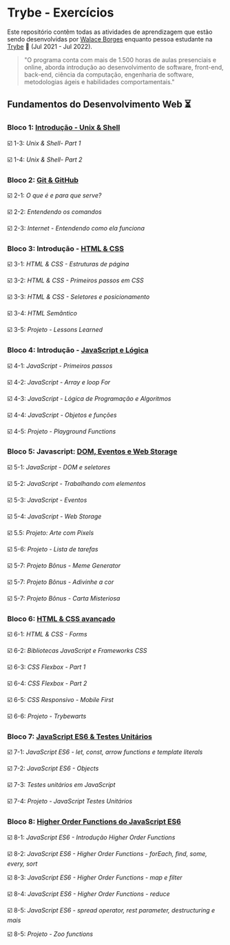 # Trybe - Exercícios

Este repositório contêm todas as atividades de aprendizagem que estão sendo desenvolvidas por  [Walace Borges](https://www.linkedin.com/in/walace-borges-247611100/) enquanto pessoa estudante na [Trybe](https://www.betrybe.com/) :rocket: (Jul 2021 - Jul 2022).

>"O programa conta com mais de 1.500 horas de aulas presenciais e online, aborda introdução ao desenvolvimento de software, front-end, back-end, ciência da computação, engenharia de software, metodologias ágeis e habilidades comportamentais."

## Fundamentos do Desenvolvimento Web :hourglass_flowing_sand:


### Bloco 1: [Introdução - Unix & Shell](https://github.com/walaceborges/Trybe-Exercises/tree/main/01-fundamentos/bloco-01-unix-bash-e-shell-script)

:ballot_box_with_check: 1-3: _Unix & Shell- Part 1_

:ballot_box_with_check: 1-4: _Unix & Shell- Part 2_


### Bloco 2: [Git & GitHub](https://github.com/walaceborges/Trybe-Exercises/tree/main/01-fundamentos/bloco-02-git-github-e-internet)

:ballot_box_with_check: 2-1: _O que é e para que serve?_

:ballot_box_with_check: 2-2: _Entendendo os comandos_

:ballot_box_with_check: 2-3: _Internet - Entendendo como ela funciona_


### Bloco 3: Introdução - [HTML & CSS](https://github.com/walaceborges/Trybe-Exercises/tree/main/01-fundamentos/bloco-03-introducao-a-html-e-css)

:ballot_box_with_check: 3-1: _HTML & CSS - Estruturas de página_

:ballot_box_with_check: 3-2: _HTML & CSS - Primeiros passos em CSS_

:ballot_box_with_check: 3-3: _HTML & CSS - Seletores e posicionamento_

:ballot_box_with_check: 3-4: _HTML Semântico_

:ballot_box_with_check: 3-5: _Projeto - Lessons Learned_


### Bloco 4: Introdução - [JavaScript e Lógica](https://github.com/walaceborges/Trybe-Exercises/tree/main/01-fundamentos/bloco-04-introducao-a-javascript-e-logica-de-programacao)

:ballot_box_with_check: 4-1: _JavaScript - Primeiros passos_

:ballot_box_with_check: 4-2: _JavaScript - Array e loop For_

:ballot_box_with_check: 4-3: _JavaScript - Lógica de Programação e Algoritmos_

:ballot_box_with_check: 4-4: _JavaScript - Objetos e funções_

:ballot_box_with_check: 4-5: _Projeto - Playground Functions_


### Bloco 5: Javascript: [DOM, Eventos e Web Storage](https://github.com/walaceborges/Trybe-Exercises/tree/main/01-fundamentos/bloco-05-javascript-dom-eventos-e-web-storage)

:ballot_box_with_check: 5-1: _JavaScript - DOM e seletores_

:ballot_box_with_check: 5-2: _JavaScript - Trabalhando com elementos_

:ballot_box_with_check: 5-3: _JavaScript - Eventos_

:ballot_box_with_check:  5-4: _JavaScript - Web Storage_

:ballot_box_with_check: 5.5: _Projeto: Arte com Pixels_

:ballot_box_with_check: 5-6: _Projeto - Lista de tarefas_

:ballot_box_with_check: 5-7: _Projeto Bônus - Meme Generator_

:ballot_box_with_check: 5-7: _Projeto Bônus - Adivinhe a cor_

:ballot_box_with_check: 5-7: _Projeto Bônus - Carta Misteriosa_


### Bloco 6: [HTML & CSS avançado](https://github.com/walaceborges/Trybe-Exercises/main/exercicios/6.1/01-fundamentos/bloco-06-html-e-css-forms-flexbox-e-responsivo/dia-1-html-css-forms)

:ballot_box_with_check: 6-1: _HTML & CSS - Forms_

:ballot_box_with_check: 6-2: _Bibliotecas JavaScript e Frameworks CSS_

:ballot_box_with_check: 6-3: _CSS Flexbox - Part 1_

:ballot_box_with_check: 6-4: _CSS Flexbox - Part 2_

:ballot_box_with_check: 6-5: _CSS Responsivo - Mobile First_

:ballot_box_with_check: 6-6: _Projeto - Trybewarts_


### Bloco 7: [JavaScript ES6 & Testes Unitários](https://github.com/walaceborges/Trybe-Exercises/tree/main/01-fundamentos/bloco-07-introducao-a-javascript-es6-e-testes-unitarios/dia-1-javascript-es6-let-const-arrow-functions-e-template-literals)

:ballot_box_with_check: 7-1: _JavaScript ES6 - let, const, arrow functions e template literals_

:ballot_box_with_check: 7-2: _JavaScript ES6 - Objects_

:ballot_box_with_check: 7-3: _Testes unitários em JavaScript_

:ballot_box_with_check: 7-4: _Projeto - JavaScript Testes Unitários_


### Bloco 8: [Higher Order Functions do JavaScript ES6](https://github.com/walaceborges/Trybe-Exercises/tree/main/01-fundamentos/bloco-8-higher-order-functions-do-javascript-es6/dia-3-javascript-es6-higher-order-functions-map-e-filter)

:ballot_box_with_check: 8-1: _JavaScript ES6 - Introdução Higher Order Functions_

:ballot_box_with_check: 8-2: _JavaScript ES6 - Higher Order Functions - forEach, find, some, every, sort_

:ballot_box_with_check: 8-3: _JavaScript ES6 - Higher Order Functions - map e filter_

:ballot_box_with_check: 8-4: _JavaScript ES6 - Higher Order Functions - reduce_

:ballot_box_with_check: 8-5: _JavaScript ES6 - spread operator, rest parameter, destructuring e mais_

:ballot_box_with_check: 8-5: _Projeto - Zoo functions_

